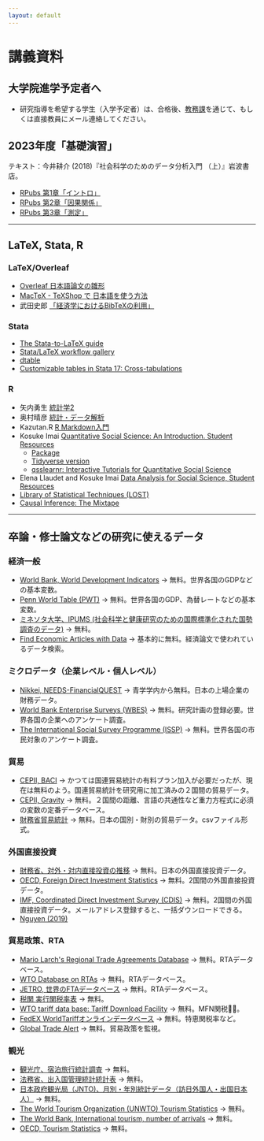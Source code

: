 ```yaml
---
layout: default
---
```



# 講義資料

<!--
- [講義資料](#講義資料)
  - [大学院進学予定者へ](#大学院進学予定者へ)
  - [2023年度「基礎演習」](#2023年度基礎演習)
  - [過去の資料](#過去の資料)
  - [LaTeX, Stata, R](#latex-stata-r)
    - [LaTeX/Overleaf](#latexoverleaf)
    - [Stata](#stata)
    - [R](#r)
  - [卒論・修士論文などの研究に使えるデータ](#卒論修士論文などの研究に使えるデータ)
    - [経済一般](#経済一般)
    - [ミクロデータ（企業レベル・個人レベル）](#ミクロデータ企業レベル個人レベル)
    - [貿易](#貿易)
    - [外国直接投資](#外国直接投資)
    - [貿易政策、RTA](#貿易政策rta)
    - [観光](#観光)
-->

<!-- [過去の資料](#過去の資料) | [LaTeX, Stata, R](#LaTeX/Stata/R) | [データ](#データ)
-->

## 大学院進学予定者へ
- 研究指導を希望する学生（入学予定者）は、合格後、[教務課](https://www.aoyama.ac.jp/admission/graduate/inquiry/)を通じて、もしくは直接教員にメール連絡してください。

## 2023年度「基礎演習」
テキスト：今井耕介 (2018)『社会科学のためのデータ分析入門 （上）』岩波書店。
- [RPubs 第1章「イントロ」](https://rpubs.com/ayumuR/qss01)
- [RPubs 第2章「因果関係」](https://rpubs.com/ayumuR/qss02)
- [RPubs 第3章「測定」](https://rpubs.com/ayumuR/qss03)

---
<a id="LaTeX/Stata/R"></a>
## LaTeX, Stata, R

### LaTeX/Overleaf 
- [Overleaf 日本語論文の雛形](https://www.overleaf.com/read/pxqwmvzsfpjb)
- [MacTeX - TeXShop で 日本語を使う方法](https://medemanabu.net/latex/mactex-texshop-ptex-platex/)
- 武田史郎 [「経済学におけるBibTeXの利用」](https://qiita.com/shiro_takeda/items/92adf0b20c501548355e)


### Stata
- [The Stata-to-LaTeX guide](https://medium.com/the-stata-guide/the-stata-to-latex-guide-6e7ed5622856)
- [Stata/LaTeX workflow gallery](https://lukestein.github.io/stata-latex-workflows/gallery/)
- [dtable](https://youtu.be/NGLJig-nfZU?si=OU0btKgVf-rgKZP2)
- [Customizable tables in Stata 17: Cross-tabulations](https://youtu.be/4eg0hCAI304?si=-EYhdO4SmGkssE_b)

### R
- 矢内勇生 [統計学2](https://yukiyanai.github.io/stat2/)
- 奥村晴彦 [統計・データ解析](https://oku.edu.mie-u.ac.jp/~okumura/stat/)
- Kazutan.R [R Markdown入門](https://kazutan.github.io/kazutanR/Rmd_intro.html)
- Kosuke Imai [Quantitative Social Science: An Introduction. Student Resources](https://press.princeton.edu/student-resources/quantitative-social-science)
    - [Package](https://kosukeimai.github.io/qss-package/)
    - [Tidyverse version](https://press.princeton.edu/student-resources/quantitative-social-science-tidyverse)
    - [qsslearnr: Interactive Tutorials for Quantitative Social Science](https://github.com/mattblackwell/qsslearnr) 
- Elena Llaudet and Kosuke Imai [Data Analysis for Social Science, Student Resources](https://press.princeton.edu/books/paperback/9780691199436/data-analysis-for-social-science)
- [Library of Statistical Techniques (LOST)](https://lost-stats.github.io)
- [Causal Inference: The Mixtape](https://mixtape.scunning.com)


---
<a id="データ"></a>

## 卒論・修士論文などの研究に使えるデータ
### 経済一般
- [World Bank, World Development Indicators](https://datatopics.worldbank.org/world-development-indicators/) &rarr; 無料。世界各国のGDPなどの基本変数。
- [Penn World Table (PWT)](https://www.rug.nl/ggdc/productivity/pwt/?lang=en) &rarr; 無料。世界各国のGDP、為替レートなどの基本変数。
- [ミネソタ大学、IPUMS (社会科学と健康研究のための国際標準化された国勢調査のデータ)](https://international.ipums.org/international/) &rarr; 無料。
- [Find Economic Articles with Data](https://ejd.econ.mathematik.uni-ulm.de) &rarr; 基本的に無料。経済論文で使われているデータ検索。
  
### ミクロデータ（企業レベル・個人レベル）
- [Nikkei, NEEDS-FinancialQUEST](https://www.agulin.aoyama.ac.jp/opac/gateway/link/740?lang=0) &rarr; 青学学内から無料。日本の上場企業の財務データ。
- [World Bank Enterprise Surveys (WBES)](https://www.enterprisesurveys.org/en/enterprisesurveys) &rarr; 無料。研究計画の登録必要。世界各国の企業へのアンケート調査。
- [The International Social Survey Programme (ISSP)](https://www.gesis.org/en/issp/home) &rarr; 無料。世界各国の市民対象のアンケート調査。
  
### 貿易
- [CEPII, BACI](http://www.cepii.fr/CEPII/en/bdd_modele/bdd_modele_item.asp?id=37) &rarr; かつては国連貿易統計の有料プラン加入が必要だったが、現在は無料のよう。国連貿易統計を研究用に加工済みの２国間の貿易データ。
- [CEPII, Gravity](http://www.cepii.fr/CEPII/en/bdd_modele/bdd_modele_item.asp?id=8) &rarr; 無料。２国間の距離、言語の共通性など重力方程式に必須の変数の定番データベース。
- [財務省貿易統計](https://www.customs.go.jp/toukei/info/) &rarr; 無料。日本の国別・財別の貿易データ。csvファイル形式。

  
### 外国直接投資
- [財務省、対外・対内直接投資の推移](https://www.mof.go.jp/policy/international_policy/reference/balance_of_payments/bpfdi.htm) &rarr; 無料。日本の外国直接投資データ。
- [OECD, Foreign Direct Investment Statistics](https://www.oecd.org/corporate/mne/statistics.htm) &rarr; 無料。2国間の外国直接投資データ。
- [IMF, Coordinated Direct Investment Survey (CDIS)](https://data.imf.org/)  &rarr; 無料。2国間の外国直接投資データ。メールアドレス登録すると、一括ダウンロードできる。
- [Nguyen (2019)](https://github.com/a3guyen/PAPER_2019_Intensive_Extensive_FDI_TWE)

### 貿易政策、RTA
- [Mario Larch's Regional Trade Agreements Database](https://www.ewf.uni-bayreuth.de/en/research/RTA-data/index.html) &rarr; 無料。RTAデータベース。
- [WTO Database on RTAs](https://rtais.wto.org/UI/PublicMaintainRTAHome.aspx) &rarr; 無料。RTAデータベース。
- [JETRO, 世界のFTAデータベース](https://www.jetro.go.jp/theme/wto-fta/ftalist/) &rarr; 無料。RTAデータベース。
- [税関 実行関税率表](http://www.customs.go.jp/tariff/index.htm) &rarr; 無料。
- [WTO tariff data base: Tariff Download Facility](http://tariffdata.wto.org/) &rarr; 無料。MFN関税率̶。
- [FedEX WorldTariffオンラインデータベース](https://ftn.fedex.com/wtonline/jsp/wtoMainUL.jsp?) &rarr; 無料。特恵関税率など。
- [Global Trade Alert](https://www.globaltradealert.org) &rarr; 無料。貿易政策を監視。

### 観光
- [観光庁、宿泊旅行統計調査](https://www.mlit.go.jp/kankocho/siryou/toukei/shukuhakutoukei.html) &rarr; 無料。
- [法務省、出入国管理統計統計表](http://www.moj.go.jp/housei/toukei/toukei_ichiran_nyukan.html#a02) &rarr; 無料。
- [日本政府観光局（JNTO)、月別・年別統計データ（訪日外国人・出国日本人）](https://www.jnto.go.jp/jpn/statistics/visitor_trends/) &rarr; 無料。
- [The World Tourism Organization (UNWTO) Tourism Statistics](https://www.e-unwto.org/toc/unwtotfb/current) &rarr; 無料。
- [The World Bank, International tourism, number of arrivals](https://data.worldbank.org/indicator/st.int.arvl) &rarr; 無料。
- [OECD, Tourism Statistics](https://www.oecd.org/cfe/tourism/tourism-statistics.htm) &rarr; 無料。


